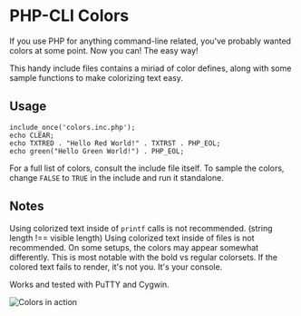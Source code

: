 PHP-CLI Colors
==============

If you use PHP for anything command-line related, you've probably wanted colors at some point.
Now you can!  The easy way!

This handy include files contains a miriad of color defines, along with some sample functions to make colorizing text easy.


Usage
-----

    include_once('colors.inc.php');
    echo CLEAR;
    echo TXTRED . "Hello Red World!" . TXTRST . PHP_EOL;
    echo green("Hello Green World!") . PHP_EOL;
    
For a full list of colors, consult the include file itself.
To sample the colors, change ```FALSE``` to ```TRUE``` in the include and run it standalone.


Notes
-----

Using colorized text inside of ```printf``` calls is not recommended.  (string length !== visible length)
Using colorized text inside of files is not recommended.
On some setups, the colors may appear somewhat differently.  This is most notable with the bold vs regular colorsets.
If the colored text fails to render, it's not you.  It's your console.

Works and tested with PuTTY and Cygwin.

![Colors in action](/llama/php-cli_colors/sample.png)